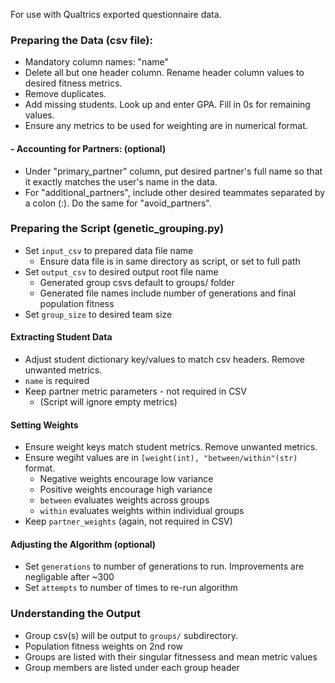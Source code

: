 For use with Qualtrics exported questionnaire data.

### Preparing the Data (csv file):
- Mandatory column names: "name"
- Delete all but one header column. Rename header column values to desired fitness metrics. 
- Remove duplicates. 
- Add missing students. Look up and enter GPA. Fill in 0s for remaining values.
- Ensure any metrics to be used for weighting are in numerical format.

#### - Accounting for Partners: (optional)
- Under "primary_partner" column, put desired partner's full name so that it exactly matches the user's name in the data. 
- For "additional_partners", include other desired teammates separated by a colon (:). Do the same for "avoid_partners".

### Preparing the Script (genetic_grouping.py)
- Set `input_csv` to prepared data file name
  - Ensure data file is in same directory as script, or set to full path
- Set `output_csv` to desired output root file name
  - Generated group csvs default to groups/ folder
  - Generated file names include number of generations and final population fitness
- Set `group_size` to desired team size

#### Extracting Student Data
- Adjust student dictionary key/values to match csv headers. Remove unwanted metrics.
- `name` is required
- Keep partner metric parameters - not required in CSV
  - (Script will ignore empty metrics)
 
#### Setting Weights
- Ensure weight keys match student metrics. Remove unwanted metrics.
- Ensure wegiht values are in `[weight(int), "between/within"(str)` format.
  - Negative weights encourage low variance
  - Positive weights encourage high variance
  - `between` evaluates weights across groups
  - `within` evaluates weights within individual groups
- Keep `partner_weights` (again, not required in CSV)

#### Adjusting the Algorithm (optional)
- Set `generations` to number of generations to run. Improvements are negligable after ~300
- Set `attempts` to number of times to re-run algorithm

### Understanding the Output
- Group csv(s) will be output to `groups/` subdirectory.
- Population fitness weights on 2nd row
- Groups are listed with their singular fitnessess and mean metric values
- Group members are listed under each group header
